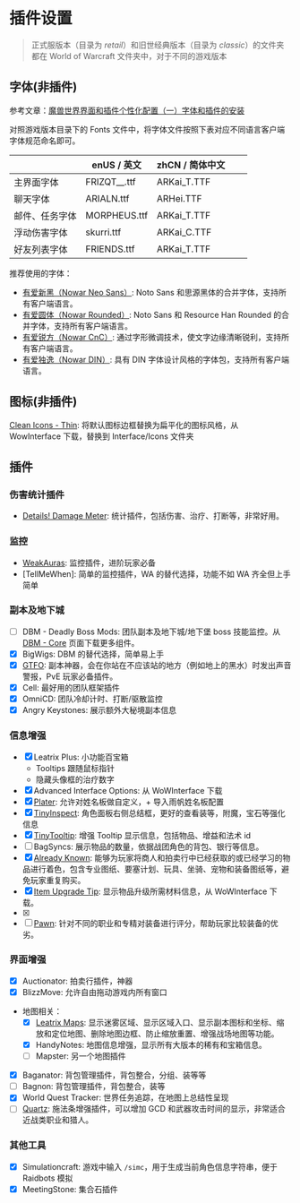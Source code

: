 # 插件设置

> 正式服版本（目录为 _retail_）和旧世经典版本（目录为 _classic_）的文件夹都在 World of Warcraft 文件夹中，对于不同的游戏版本

## 字体(非插件)

参考文章：[魔兽世界界面和插件个性化配置（一）字体和插件的安装](https://vickey.fun/2022/07/29/Changing-Standard-WoW-Fonts-and-Adding-Recommended-Addons/)

对照游戏版本目录下的 Fonts 文件中，将字体文件按照下表对应不同语言客户端字体规范命名即可。

|                | enUS / 英文  | zhCN / 简体中文 |   |   |
|----------------|--------------|-----------------|---|---|
| 主界面字体     | FRIZQT__.ttf | ARKai_T.TTF     |   |   |
| 聊天字体       | ARIALN.ttf   | ARHei.TTF       |   |   |
| 邮件、任务字体 | MORPHEUS.ttf | ARKai_T.TTF     |   |   |
| 浮动伤害字体   | skurri.ttf   | ARKai_C.TTF     |   |   |
| 好友列表字体   | FRIENDS.ttf  | ARKai_T.TTF     |   |   |

推荐使用的字体：

- [有爱新黑（Nowar Neo Sans）](https://github.com/nowar-fonts/Nowar-Sans/releases): Noto Sans 和思源黑体的合并字体，支持所有客户端语言。
- [有爱圆体（Nowar Rounded）](https://github.com/nowar-fonts/Nowar-Rounded): Noto Sans 和 Resource Han Rounded 的合并字体，支持所有客户端语言。
- [有爱锐方（Nowar CnC）](https://github.com/nowar-fonts/Nowar-CnC): 通过字形微调技术，使文字边缘清晰锐利，支持所有客户端语言。
- [有爱独逸（Nowar DIN）](https://github.com/nowar-fonts/Nowar-DIN): 具有 DIN 字体设计风格的字体包，支持所有客户端语言。

## 图标(非插件)

[Clean Icons - Thin](https://www.wowinterface.com/downloads/info19844): 将默认图标边框替换为扁平化的图标风格，从 WowInterface 下载，替换到 Interface/Icons 文件夹

## 插件

### 伤害统计插件 

- [Details! Damage Meter](https://www.curseforge.com/wow/addons/details): 统计插件，包括伤害、治疗、打断等，非常好用。

### 监控

- [WeakAuras](https://www.curseforge.com/wow/addons/weakauras-2): 监控插件，进阶玩家必备
- [TellMeWhen]: 简单的监控插件，WA 的替代选择，功能不如 WA 齐全但上手简单

### 副本及地下城

- [ ] DBM - Deadly Boss Mods: 团队副本及地下城/地下堡 boss 技能监控。从 [DBM - Core](https://www.curseforge.com/wow/addons/deadly-boss-mods) 页面下载更多组件。
- [X] BigWigs: DBM 的替代选择，简单易上手
- [X] [GTFO](https://www.curseforge.com/wow/addons/gtfo): 副本神器，会在你站在不应该站的地方（例如地上的黑水）时发出声音警报，PvE 玩家必备插件。
- [X] Cell: 最好用的团队框架插件
- [X] OmniCD: 团队冷却计时、打断/驱散监控
- [X] Angry Keystones: 展示额外大秘境副本信息

### 信息增强

- [X] Leatrix Plus: 小功能百宝箱
  - Tooltips 跟随鼠标指针
  - 隐藏头像框的治疗数字
- [X] Advanced Interface Options: 从 WoWInterface 下载
- [X] [Plater](https://www.curseforge.com/wow/addons/plater-nameplates): 允许对姓名板做自定义，+ 导入雨帆姓名板配置
- [X] [TinyInspect](https://www.curseforge.com/wow/addons/itemlevel-anywhere): 角色面板右侧总结框，更好的查看装等，附魔，宝石等强化信息
- [X] [TinyTooltip](https://www.curseforge.com/wow/addons/tinytooltip): 增强 Tooltip 显示信息，包括物品、增益和法术 id
- [ ] BagSyncs: 展示物品的数量，依据战团角色的背包、银行等信息。
- [X] [Already Known](https://vickey.fun/2022/07/29/Changing-Standard-WoW-Fonts-and-Adding-Recommended-Addons/#5-Already-Known): 能够为玩家将商人和拍卖行中已经获取的或已经学习的物品进行着色，包含专业图纸、要塞计划、玩具、坐骑、宠物和装备图纸等，避免玩家重复购买。
- [X] [Item Upgrade Tip](https://www.wowinterface.com/downloads/download26580-ItemUpgradeTip): 显示物品升级所需材料信息，从 WoWInterface 下载。
- [X] [KeystoneLoot]: 非常好用的地下城/团队副本掉落查询器
- [ ] [Pawn](https://www.curseforge.com/wow/addons/pawn): 针对不同的职业和专精对装备进行评分，帮助玩家比较装备的优劣。

### 界面增强

- [X] Auctionator: 拍卖行插件，神器
- [X] BlizzMove: 允许自由拖动游戏内所有窗口
- 地图相关：
  - [X] [Leatrix Maps](https://www.curseforge.com/wow/addons/leatrix-maps): 显示迷雾区域、显示区域入口、显示副本图标和坐标、缩放和定位地图、删除地图边框、防止缩放重置、增强战场地图等功能。
  - [X] HandyNotes: 地图信息增强，显示所有大版本的稀有和宝箱信息。
  - [ ] Mapster: 另一个地图插件
- [X] Baganator: 背包管理插件，背包整合，分组、装等等
- [ ] Bagnon: 背包管理插件，背包整合，装等
- [X] World Quest Tracker: 世界任务追踪，在地图上总结性呈现
- [ ] [Quartz](https://www.curseforge.com/wow/addons/quartz): 施法条增强插件，可以增加 GCD 和武器攻击时间的显示，非常适合近战类职业和猎人。

### 其他工具

- [X] Simulationcraft: 游戏中输入 `/simc`，用于生成当前角色信息字符串，便于 Raidbots 模拟
- [X] MeetingStone: 集合石插件